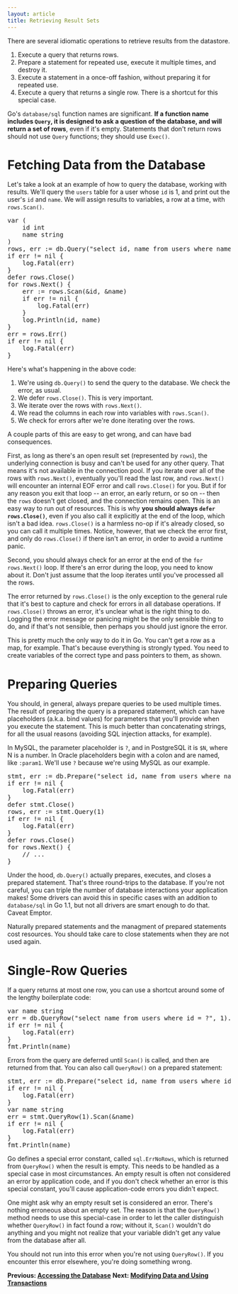 ```yaml
---
layout: article
title: Retrieving Result Sets
---
```


There are several idiomatic operations to retrieve results from the datastore.

1. Execute a query that returns rows.
1. Prepare a statement for repeated use, execute it multiple times, and destroy it.
1. Execute a statement in a once-off fashion, without preparing it for repeated use.
1. Execute a query that returns a single row. There is a shortcut for this special case.

Go's `database/sql` function names are significant. **If a function name
includes `Query`, it is designed to ask a question of the database, and will
return a set of rows**, even if it's empty. Statements that don't return rows
should not use `Query` functions; they should use `Exec()`.

Fetching Data from the Database
===============================

Let's take a look at an example of how to query the database, working with
results. We'll query the `users` table for a user whose `id` is 1, and print out
the user's `id` and `name`.  We will assign results to variables, a row at a
time, with `rows.Scan()`.

<pre class="prettyprint lang-go">
var (
	id int
	name string
)
rows, err := db.Query("select id, name from users where name = ?", 1)
if err != nil {
	log.Fatal(err)
}
defer rows.Close()
for rows.Next() {
	err := rows.Scan(&amp;id, &amp;name)
	if err != nil {
		log.Fatal(err)
	}
	log.Println(id, name)
}
err = rows.Err()
if err != nil {
	log.Fatal(err)
}
</pre>

Here's what's happening in the above code:

1. We're using `db.Query()` to send the query to the database. We check the error, as usual.
2. We defer `rows.Close()`. This is very important.
3. We iterate over the rows with `rows.Next()`.
4. We read the columns in each row into variables with `rows.Scan()`.
5. We check for errors after we're done iterating over the rows.

A couple parts of this are easy to get wrong, and can have bad consequences.

First, as long as there's an open result set (represented by `rows`), the
underlying connection is busy and can't be used for any other query. That means
it's not available in the connection pool. If you iterate over all of the rows
with `rows.Next()`, eventually you'll read the last row, and `rows.Next()` will
encounter an internal EOF error and call `rows.Close()` for you. But if for any
reason you exit that loop -- an error, an early return, or so on -- then the
`rows` doesn't get closed, and the connection remains open. This is an easy way
to run out of resources. This is why **you should always `defer rows.Close()`**,
even if you also call it explicitly at the end of the loop, which isn't a bad
idea. `rows.Close()` is a harmless no-op if it's already closed, so you can call
it multiple times. Notice, however, that we check the error first, and only do
`rows.Close()` if there isn't an error, in order to avoid a runtime panic.

Second, you should always check for an error at the end of the `for rows.Next()`
loop. If there's an error during the loop, you need to know about it. Don't just
assume that the loop iterates until you've processed all the rows.

The error returned by `rows.Close()` is the only exception to the general rule
that it's best to capture and check for errors in all database operations. If
`rows.Close()` throws an error, it's unclear what is the right thing to do.
Logging the error message or panicing might be the only sensible thing to do,
and if that's not sensible, then perhaps you should just ignore the error.

This is pretty much the only way to do it in Go. You can't
get a row as a map, for example. That's because everything is strongly typed.
You need to create variables of the correct type and pass pointers to them, as
shown.

Preparing Queries
=================

You should, in general, always prepare queries to be used multiple times. The
result of preparing the query is a prepared statement, which can have
placeholders (a.k.a. bind values) for parameters that you'll provide when you
execute the statement.  This is much better than concatenating strings, for all
the usual reasons (avoiding SQL injection attacks, for example).

In MySQL, the parameter placeholder is `?`, and in PostgreSQL it is `$N`, where
N is a number. In Oracle placeholders begin with a colon and are named, like
`:param1`. We'll use `?` because we're using MySQL as our example.

<pre class="prettyprint lang-go">
stmt, err := db.Prepare("select id, name from users where name = ?")
if err != nil {
	log.Fatal(err)
}
defer stmt.Close()
rows, err := stmt.Query(1)
if err != nil {
	log.Fatal(err)
}
defer rows.Close()
for rows.Next() {
	// ...
}
</pre>

Under the hood, `db.Query()` actually prepares, executes, and closes a prepared
statement. That's three round-trips to the database. If you're not careful, you
can triple the number of database interactions your application makes! Some
drivers can avoid this in specific cases with an addition to `database/sql` in
Go 1.1, but not all drivers are smart enough to do that. Caveat Emptor.

Naturally prepared statements and the managment of prepared statements cost
resources. You should take care to close statements when they are not used again.

Single-Row Queries
==================

If a query returns at most one row, you can use a shortcut around some of the
lengthy boilerplate code:

<pre class="prettyprint lang-go">
var name string
err = db.QueryRow("select name from users where id = ?", 1).Scan(&amp;name)
if err != nil {
	log.Fatal(err)
}
fmt.Println(name)
</pre>

Errors from the query are deferred until `Scan()` is called, and then are
returned from that. You can also call `QueryRow()` on a prepared statement:

<pre class="prettyprint lang-go">
stmt, err := db.Prepare("select id, name from users where id = ?")
if err != nil {
	log.Fatal(err)
}
var name string
err = stmt.QueryRow(1).Scan(&amp;name)
if err != nil {
	log.Fatal(err)
}
fmt.Println(name)
</pre>

Go defines a special error constant, called `sql.ErrNoRows`, which is returned
from `QueryRow()` when the result is empty. This needs to be handled as a
special case in most circumstances. An empty result is often not considered an
error by application code, and if you don't check whether an error is this
special constant, you'll cause application-code errors you didn't expect.

One might ask why an empty result set is considered an error. There's nothing
erroneous about an empty set. The reason is that the `QueryRow()` method needs
to use this special-case in order to let the caller distinguish whether
`QueryRow()` in fact found a row; without it, `Scan()` wouldn't do anything and
you might not realize that your variable didn't get any value from the database
after all.

You should not run into this error when you're not using `QueryRow()`. If you
encounter this error elsewhere, you're doing something wrong.

**Previous: [Accessing the Database](accessing.html)**
**Next: [Modifying Data and Using Transactions](modifying.html)**
